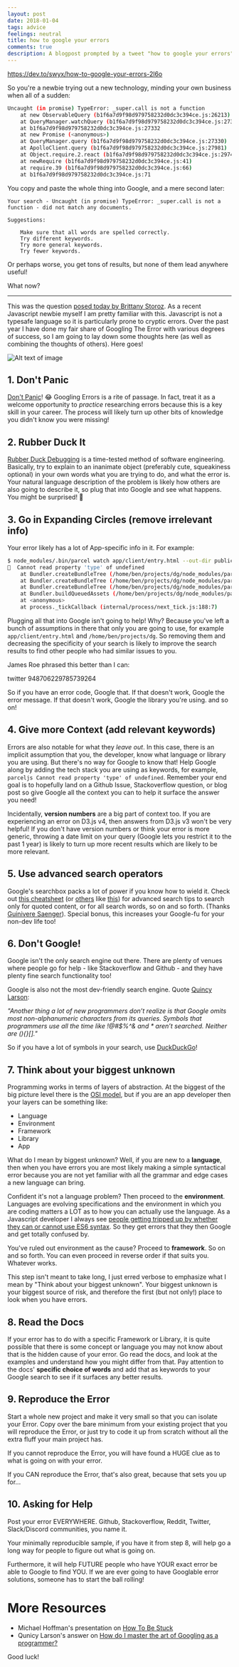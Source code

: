 ```yaml
---
layout: post
date: 2018-01-04
tags: advice
feelings: neutral
title: how to google your errors
comments: true
description: A blogpost prompted by a tweet "how to google your errors", xpost on dev.to
---
```


<https://dev.to/swyx/how-to-google-your-errors-2l6o>


So you're a newbie trying out a new technology, minding your own business when all of a sudden:

```bash
Uncaught (in promise) TypeError: _super.call is not a function
    at new ObservableQuery (b1f6a7d9f98d979758232d0dc3c394ce.js:26213)
    at QueryManager.watchQuery (b1f6a7d9f98d979758232d0dc3c394ce.js:27305)
    at b1f6a7d9f98d979758232d0dc3c394ce.js:27332
    at new Promise (<anonymous>)
    at QueryManager.query (b1f6a7d9f98d979758232d0dc3c394ce.js:27330)
    at ApolloClient.query (b1f6a7d9f98d979758232d0dc3c394ce.js:27981)
    at Object.require.2.react (b1f6a7d9f98d979758232d0dc3c394ce.js:29740)
    at newRequire (b1f6a7d9f98d979758232d0dc3c394ce.js:41)
    at require.39 (b1f6a7d9f98d979758232d0dc3c394ce.js:66)
    at b1f6a7d9f98d979758232d0dc3c394ce.js:71
```

You copy and paste the whole thing into Google, and a mere second later:

```
Your search - Uncaught (in promise) TypeError: _super.call is not a function - did not match any documents.

Suggestions:

    Make sure that all words are spelled correctly.
    Try different keywords.
    Try more general keywords.
    Try fewer keywords.
```

Or perhaps worse, you get tons of results, but none of them lead anywhere useful!

What now?

---

This was the question [posed today by Brittany Storoz](https://twitter.com/brittanystoroz/status/948671247734407169). As a recent Javascript newbie myself I am pretty familiar with this. Javascript is not a typesafe language so it is particularly prone to cryptic errors. Over the past year I have done my fair share of Googling The Error with various degrees of success, so I am going to lay down some thoughts here (as well as combining the thoughts of others). Here goes!

![Alt text of image](https://geekifyinc.com/wp-content/uploads/2017/09/IMG_0333-1280.jpg)

## 1. Don't Panic

[Don't Panic](https://en.wikipedia.org/wiki/Phrases_from_The_Hitchhiker%27s_Guide_to_the_Galaxy#Don't_Panic)! 😂 Googling Errors is a rite of passage. In fact, treat it as a welcome opportunity to _practice_ researching errors because this is a key skill in your career. The process will likely turn up other bits of knowledge you didn't know you were missing!

## 2. Rubber Duck It

[Rubber Duck Debugging](https://en.wikipedia.org/wiki/Rubber_duck_debugging) is a time-tested method of software engineering. Basically, try to explain to an inanimate object (preferably cute, squeakiness optional) in your own words what you are trying to do, and what the error is. Your natural language description of the problem is likely how others are also going to describe it, so plug that into Google and see what happens. You might be surprised! 🦆

## 3. Go in Expanding Circles (remove irrelevant info)

Your error likely has a lot of App-specific info in it. For example:

```bash
$ node_modules/.bin/parcel watch app/client/entry.html --out-dir public/dist
🚨  Cannot read property 'type' of undefined
    at Bundler.createBundleTree (/home/ben/projects/dg/node_modules/parcel-bundler/src/Bundler.js:373:52) 
    at Bundler.createBundleTree (/home/ben/projects/dg/node_modules/parcel-bundler/src/Bundler.js:412:12) 
    at Bundler.createBundleTree (/home/ben/projects/dg/node_modules/parcel-bundler/src/Bundler.js:412:12) 
    at Bundler.buildQueuedAssets (/home/ben/projects/dg/node_modules/parcel-bundler/src/Bundler.js:245:23)                                                                                                           
    at <anonymous>                                   
    at process._tickCallback (internal/process/next_tick.js:188:7) 
```

Plugging all that into Google isn't going to help! Why? Because you've left a bunch of assumptions in there that only you are going to use, for example `app/client/entry.html` and `/home/ben/projects/dg`. So removing them and decreasing the specificity of your search is likely to improve the search results to find other people who had similar issues to you.

James Roe phrased this better than I can:

 twitter 948706229785739264 

So if you have an error code, Google that. If that doesn't work, Google the error message. If that doesn't work, Google the library you're using. and so on!

## 4. Give more Context (add relevant keywords)

Errors are also notable for what they _leave out_. In this case, there is an implicit assumption that you, the developer, know what language or library you are using. But there's no way for Google to know that! Help Google along by adding the tech stack you are using as keywords, for example, `parceljs Cannot read property 'type' of undefined`. Remember your end goal is to hopefully land on a Github Issue, Stackoverflow question, or blog post so give Google all the context you can to help it surface the answer you need!

Incidentally, **version numbers** are a big part of context too. If you are experiencing an error on D3.js v4, then answers from D3.js v3 won't be very helpful! If you don't have version numbers or think your error is more generic, throwing a date limit on your query (Google lets you restrict it to the past 1 year) is likely to turn up more recent results which are likely to be more relevant.

## 5. Use advanced search operators

Google's searchbox packs a lot of power if you know how to wield it. Check out [this cheatsheet](https://support.google.com/websearch/answer/2466433?hl=en) (or [others](https://www.lifewire.com/advanced-google-search-3482174) like [this](https://bynd.com/news-ideas/google-advanced-search-comprehensive-list-google-search-operators/)) for advanced search tips to search only for quoted content, or for all search words, so on and so forth. (Thanks [Guinivere Saenger](https://twitter.com/guincodes/status/948740376705187840)). Special bonus, this increases your Google-fu for your non-dev life too!

## 6. Don't Google!

Google isn't the only search engine out there. There are plenty of venues where people go for help - like Stackoverflow and Github - and they have plenty fine search functionality too!

Google is also not the most dev-friendly search engine. Quote [Quincy Larson](https://www.quora.com/How-do-I-master-the-art-of-Googling-as-a-programmer-I%E2%80%99m-currently-learning-bash-and-the-IT-seems-like-too-much-memorisation/answer/Quincy-Larson):

*"Another thing a lot of new programmers don’t realize is that Google omits most non-alphanumeric characters from its queries. Symbols that programmers use all the time like !@#$%^& and * aren’t searched. Neither are (){}[]."*

So if you have a lot of symbols in your search, use [DuckDuckGo](https://duckduckgo.com/)!

## 7. Think about your biggest unknown

Programming works in terms of layers of abstraction. At the biggest of the big picture level there is the [OSI model](https://en.wikipedia.org/wiki/OSI_model), but if you are an app developer then your layers can be something like:

- Language
- Environment
- Framework
- Library
- App

What do I mean by biggest unknown? Well, if you are new to a **language**, then when you have errors you are most likely making a simple syntactical error because you are not yet familiar with all the grammar and edge cases a new language can bring. 

Confident it's not a language problem? Then proceed to the **environment**. Languages are evolving specifications and the environment in which you are coding matters a LOT as to how you can actually use the language. As a Javascript developer I always see [people getting tripped up by whether they can or cannot use ES6 syntax](https://forum.freecodecamp.org/t/changing-js-version/166453/3). So they get errors that they then Google and get totally confused by.

You've ruled out environment as the cause? Proceed to **framework**. So on and so forth. You can even proceed in reverse order if that suits you. Whatever works.

This step isn't meant to take long, I just erred verbose to emphasize what I mean by "Think about your biggest unknown". Your biggest unknown is your biggest source of risk, and therefore the first (but not only!) place to look when you have errors.

## 8. Read the Docs

If your error has to do with a specific Framework or Library, it is quite possible that there is some concept or language you may not know about that is the hidden cause of your error. Go read the docs, and look at the examples and understand how you might differ from that. Pay attention to the docs' **specific choice of words** and add that as keywords to your Google search to see if it surfaces any better results.

## 9. Reproduce the Error

Start a whole new project and make it very small so that you can isolate your Error. Copy over the bare minimum from your existing project that you will reproduce the Error, or just try to code it up from scratch without all the extra fluff your main project has. 

If you cannot reproduce the Error, you will have found a HUGE clue as to what is going on with your error. 

If you CAN reproduce the Error, that's also great, because that sets you up for...


## 10. Asking for Help

Post your error EVERYWHERE. Github, Stackoverflow, Reddit, Twitter, Slack/Discord communities, you name it. 

Your minimally reproducible sample, if you have it from step 8, will help go a long way for people to figure out what is going on. 

Furthermore, it will help FUTURE people who have YOUR exact error be able to Google to find YOU. If we are ever going to have Googlable error solutions, someone has to start the ball rolling!


# More Resources

- Michael Hoffman's presentation on [How To Be Stuck](http://code-worrier.com/how-to-be-stuck)
- Qunicy Larson's answer on [How do I master the art of Googling as a programmer?](https://www.quora.com/How-do-I-master-the-art-of-Googling-as-a-programmer-I%E2%80%99m-currently-learning-bash-and-the-IT-seems-like-too-much-memorisation/answer/Quincy-Larson)

Good luck!
